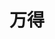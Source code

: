 ﻿---
id: 1114
title: "万得"
weight: 1114
version: "24.1.7.05090"
updateTime: "2024-06-04T11:15:06"
debName: "http://113.24.212.22:8090/upload/file/com.wind.wft-kylinV10SP1_24.1.7.05090_loongarch64.deb"
debSize: "272.4 MB"
command: "\"/opt/apps/com.wind.wft/files/bin/wmain.sh\""
---
